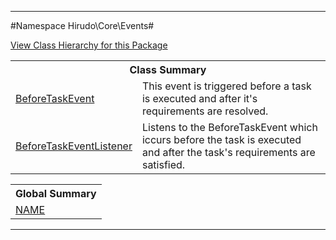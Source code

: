 

- - -

#Namespace Hirudo\Core\Events#

<div><a href='https://github.com/JeyDotC/Hirudo-docs/tree/master/Hirudo\Core\Events/package-tree.md'>View Class Hierarchy for this Package</a></div>

<table class="title">
<tr><th colspan="2" class="title">Class Summary</th></tr>
<tr><td class="name"><a href="https://github.com/JeyDotC/Hirudo-docs/blob/master/Hirudo/Core/Events/BeforeTaskEvent.md">BeforeTaskEvent</a></td><td class="description">This event is triggered before a task is executed and after it's requirements
are resolved.</td></tr>
<tr><td class="name"><a href="https://github.com/JeyDotC/Hirudo-docs/blob/master/Hirudo/Core/Events/BeforeTaskEventListener.md">BeforeTaskEventListener</a></td><td class="description">Listens to the BeforeTaskEvent which iccurs before the task is executed and after
the task's requirements are satisfied.</td></tr>
</table>

<table class="title">
<tr><th colspan="2" class="title">Global Summary</th></tr>
<tr><td class="name"><a href="package-globals.md#NAME">NAME</a></td><td class="description"></td></tr>
</table>

- - -

